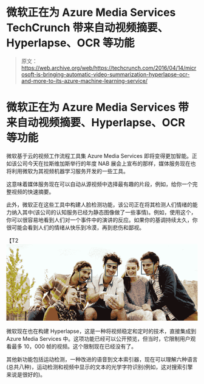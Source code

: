 # 微软正在为 Azure Media Services TechCrunch 带来自动视频摘要、Hyperlapse、OCR 等功能

> 原文：<https://web.archive.org/web/https://techcrunch.com/2016/04/14/microsoft-is-bringing-automatic-video-summarization-hyperlapse-ocr-and-more-to-its-azure-machine-learning-service/>

# 微软正在为 Azure Media Services 带来自动视频摘要、Hyperlapse、OCR 等功能

微软基于云的视频工作流程工具集 Azure Media Services 即将变得更加智能。正如该公司今天在拉斯维加斯举行的年度 NAB 展会上宣布的那样，媒体服务现在也将利用微软为其视频机器学习服务开发的一些工具。

这意味着媒体服务现在可以自动从源视频中选择最有趣的片段，例如，给你一个完整视频的快速摘要。

此外，微软正在这些工具中构建人脸检测功能，该公司正在将其检测人们情绪的能力纳入其中(该公司的认知服务已经为静态图像做了一些事情)。例如，使用这个，你可以很容易地看到人们对一个事件中的演讲的反应。如果你的基调持续太久，你很可能会看到人们的情绪从快乐到冷漠，再到悲伤和鄙视。

【T2![Cognitive-Face-01](img/a3d06ac4b142ba0f974fa0e52a4f83e1.png)

微软现在也在构建 Hyperlapse，这是一种将视频稳定和定时的技术，直接集成到 Azure Media Services 中。这项功能已经可以公开预览，但当时，它限制用户观看最多 10，000 帧的视频。这个限制现在已经没有了。

其他新功能包括运动检测，一种改进的语音到文本索引器，现在可以理解六种语言(总共八种)，运动检测和视频中显示的文本的光学字符识别(例如，这对搜索引擎来说是很好的)。